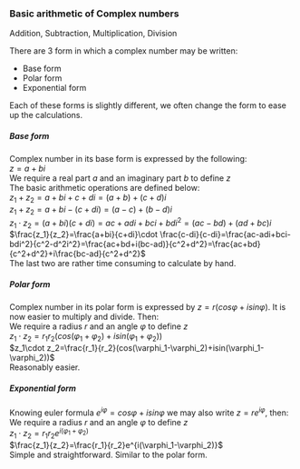 ### Basic arithmetic of Complex numbers
Addition, Subtraction, Multiplication, Division

There are 3 form in which a complex number may be written:

- Base form
- Polar form
- Exponential form

Each of these forms is slightly different, we often change the form to ease up the calculations.

##### Base form
Complex number in its base form is expressed by the following:<br>
$z=a+bi$<br>
We require a real part $a$ and an imaginary part $b$ to define $z$<br>
The basic arithmetic operations are defined below:<br>
$z_1+z_2=a+bi+c+di=(a+b)+(c+d)i$<br>
$z_1+z_2=a+bi-(c+di)=(a-c)+(b-d)i$<br>
$z_1\cdot z_2 = (a+bi)(c+di)=ac+adi+bci+bdi^2=(ac-bd)+(ad+bc)i$<br>
$\frac{z_1}{z_2}=\frac{a+bi}{c+di}\cdot \frac{c-di}{c-di}=\frac{ac-adi+bci-bdi^2}{c^2-d^2i^2}=\frac{ac+bd+i(bc-ad)}{c^2+d^2}=\frac{ac+bd}{c^2+d^2}+i\frac{bc-ad}{c^2+d^2}$<br>
The last two are rather time consuming to calculate by hand.

##### Polar form
Complex number in its polar form is expressed by 
$z=r(cos\varphi+isin\varphi)$. It is now easier to multiply and divide. Then:<br>
We require a radius $r$ and an angle $\varphi$ to define $z$<br>
$z_1\cdot z_2=r_1r_2(cos(\varphi_1+\varphi_2)+isin(\varphi_1+\varphi_2))$<br>
$z_1\cdot z_2=\frac{r_1}{r_2}(cos(\varphi_1-\varphi_2)+isin(\varphi_1-\varphi_2))$<br>
Reasonably easier.

##### Exponential form
Knowing euler formula $e^{i\varphi}=cos\varphi+isin\varphi$ we may also write $z=re^{i\varphi}$, then:<br>
We require a radius $r$ and an angle $\varphi$ to define $z$<br>
$z_1\cdot z_2=r_1r_2e^{i(\varphi_1+\varphi_2)}$<br>
$\frac{z_1}{z_2}=\frac{r_1}{r_2}e^{i(\varphi_1-\varphi_2)}$<br>
Simple and straightforward. Similar to the polar form.

